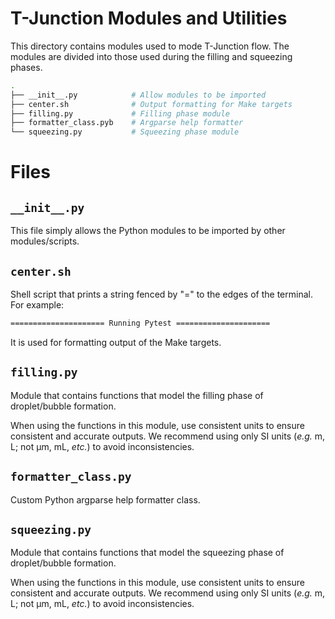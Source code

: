 # T-Junction Modules and Utilities

This directory contains modules used to mode T-Junction flow. The modules are divided into those used during the filling and squeezing phases.

```sh
.
├── __init__.py            # Allow modules to be imported
├── center.sh              # Output formatting for Make targets
├── filling.py             # Filling phase module
├── formatter_class.pyb    # Argparse help formatter
└── squeezing.py           # Squeezing phase module
```
# Files

## `__init__.py`

This file simply allows the Python modules to be imported by other modules/scripts.

## `center.sh`

Shell script that prints a string fenced by "=" to the edges of the terminal. For example:

```sh
===================== Running Pytest =====================
```

It is used for formatting output of the Make targets.

## `filling.py`

Module that contains functions that model the filling phase of droplet/bubble formation.

When using the functions in this module, use consistent units to ensure consistent and accurate outputs. We recommend using only SI units (*e.g.* m, L; not µm, mL, *etc.*) to avoid inconsistencies.

## `formatter_class.py`

Custom Python argparse help formatter class.

## `squeezing.py`

Module that contains functions that model the squeezing phase of droplet/bubble formation.

When using the functions in this module, use consistent units to ensure consistent and accurate outputs. We recommend using only SI units (*e.g.* m, L; not µm, mL, *etc.*) to avoid inconsistencies.
